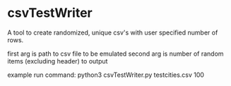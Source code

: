 # csvTestWriter
A tool to create randomized, unique csv's with user specified number of rows.

first arg is path to csv file to be emulated
second arg is number of random items (excluding header) to output

example run command:  python3 csvTestWriter.py testcities.csv 100
